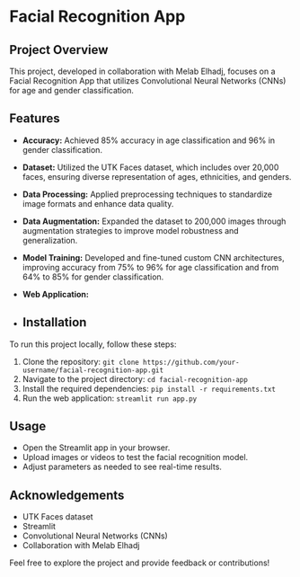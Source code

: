 # Facial Recognition App

## Project Overview
This project, developed in collaboration with Melab Elhadj, focuses on a Facial Recognition App that utilizes Convolutional Neural Networks (CNNs) for age and gender classification.

## Features
- **Accuracy:** Achieved 85% accuracy in age classification and 96% in gender classification.
- **Dataset:** Utilized the UTK Faces dataset, which includes over 20,000 faces, ensuring diverse representation of ages, ethnicities, and genders.
- **Data Processing:** Applied preprocessing techniques to standardize image formats and enhance data quality.
- **Data Augmentation:** Expanded the dataset to 200,000 images through augmentation strategies to improve model robustness and generalization.
- **Model Training:** Developed and fine-tuned custom CNN architectures, improving accuracy from 75% to 96% for age classification and from 64% to 85% for gender classification.
- **Web Application:**

- ## Installation
To run this project locally, follow these steps:
1. Clone the repository: `git clone https://github.com/your-username/facial-recognition-app.git`
2. Navigate to the project directory: `cd facial-recognition-app`
3. Install the required dependencies: `pip install -r requirements.txt`
4. Run the web application: `streamlit run app.py`

## Usage
- Open the Streamlit app in your browser.
- Upload images or videos to test the facial recognition model.
- Adjust parameters as needed to see real-time results.


## Acknowledgements
- UTK Faces dataset
- Streamlit
- Convolutional Neural Networks (CNNs)
- Collaboration with Melab Elhadj

Feel free to explore the project and provide feedback or contributions!
